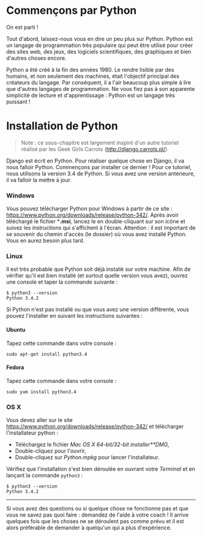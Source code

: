 # Commençons par Python

On est parti !

Tout d'abord, laissez-nous vous en dire un peu plus sur Python. Python est un langage de programmation très populaire qui peut être utilisé pour créer des sites web, des jeux, des logiciels scientifiques, des graphiques et bien d'autres choses encore.

Python a été créé à la fin des années 1980. Le rendre lisible par des humains, et non seulement des machines, était l'objectif principal des créateurs du langage. Par conséquent, il a l'air beaucoup plus simple à lire que d'autres langages de programmation. Ne vous fiez pas à son apparente simplicité de lecture et d'apprentissage : Python est un langage très puissant !

# Installation de Python

> Note : ce sous-chapitre est largement inspiré d'un autre tutoriel réalisé par les Geek Girls Carrots (http://django.carrots.pl/)

Django est écrit en Python. Pour réaliser quelque chose en Django, il va nous falloir Python. Commençons par installer ce dernier ! Pour ce tutoriel, nous utilisons la version 3.4 de Python. Si vous avez une version antérieure, il va falloir la mettre à jour.

### Windows

Vous pouvez télécharger Python pour Windows à partir de ce site : https://www.python.org/downloads/release/python-342/. Après avoir téléchargé le fichier ***.msi**, lancez le en double-cliquant sur son icône et suivez les instructions qui s'affichent à l'écran. Attention : il est important de se souvenir du chemin d'accès (le dossier) où vous avez installé Python. Vous en aurez besoin plus tard.

### Linux

Il est très probable que Python soit déjà installé sur votre machine. Afin de vérifier qu'il est bien installé (et surtout quelle version vous avez), ouvrez une console et taper la commande suivante :

    $ python3 --version
    Python 3.4.2
    

Si Python n'est pas installé ou que vous avez une version différente, vous pouvez l'installer en suivant les instructions suivantes :

#### Ubuntu

Tapez cette commande dans votre console :

    sudo apt-get install python3.4
    

#### Fedora

Tapez cette commande dans votre console :

    sudo yum install python3.4
    

### OS X

Vous devez aller sur le site https://www.python.org/downloads/release/python-342/ et télécharger l'installateur python :

*   Téléchargez le fichier *Mac OS X 64-bit/32-bit installer**DMG*,
*   Double-cliquez pour l'ouvrir,
*   Double-cliquez sur *Python.mpkg* pour lancer l'installateur.

Vérifiez que l'installation s'est bien déroulée en ouvrant votre *Terminal* et en lançant la commande `python3` :

    $ python3 --version
    Python 3.4.2
    

* * *

Si vous avez des questions ou si quelque chose ne fonctionne pas et que vous ne savez pas quoi faire : demandez de l'aide à votre coach ! Il arrive quelques fois que les choses ne se déroulent pas comme prévu et il est alors préférable de demander à quelqu'un qui a plus d'expérience.